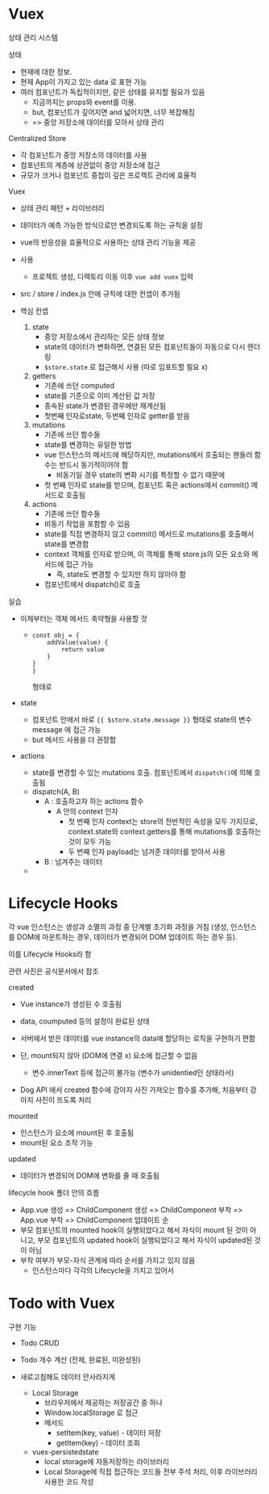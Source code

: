 # Vuex

상태 관리 시스템

상태

- 현재에 대한 정보.
- 현재 App이 가지고 있는 data 로 표현 가능
- 여러 컴포넌트가 독립적이지만, 같은 상태를 유지할 필요가 있음
  - 지금까지는 props와 event를 이용.
  - but, 컴포넌트가 깊어지면 and 넓어지면, 너무 복잡해짐
  - => 중앙 저장소에 데이터를 모아서 상태 관리

Centralized Store

- 각 컴포넌트가 중앙 저장소의 데이터를 사용
- 컴포넌트의 계층에 상관없이 중앙 저장소에 접근
- 규모가 크거나 컴포넌트 중첩이 깊은 프로젝트 관리에 효율적

Vuex

- 상태 관리 패턴 + 라이브러리
- 데이터가 예측 가능한 방식으로만 변경되도록 하는 규칙을 설정
- vue의 반응성을 효율적으로 사용하는 상태 관리 기능을 제공
- 사용
  - 프로젝트 생성, 디렉토리 이동 이후 `vue add vuex` 입력

- src / store / index.js 안에 규칙에 대한 컨셉이 추가됨
- 핵심 컨셉
  1. state
     - 중앙 저장소에서 관리하는 모든 상태 정보
     - state의 데이터가 변화하면, 연결된 모든 컴포넌트들이 자동으로 다시 렌더링
     - `$store.state` 로 접근해서 사용 (따로 임포트할 필요 x)
  2. getters
     - 기존에 쓰던 computed
     - state를 기준으로 이미 계산된 값 저장
     - 종속된 state가 변경된 경우에만 재계산됨
     - 첫번째 인자로state, 두번째 인자로 getter를 받음
  3. mutations
     - 기존에 쓰던 함수들
     - state를 변경하는 유일한 방법
     - vue 인스턴스의 메서드에 해당하지만, mutations에서 호출되는 핸들러 함수는 반드시 동기적이어야 함
       - 비동기일 경우 state의 변화 시기를 특정할 수 없기 때문에
     - 첫 번째 인자로 state를 받으며, 컴포넌트 혹은 actions에서 commit() 메서드로 호출됨
  4. actions
     - 기존에 쓰던 함수들
     - 비동기 작업을 포함할 수 있음
     - state를 직접 변경하지 않고 commit() 메서드로 mutations를 호출해서 state를 변경함
     - context 객체를 인자로 받으며, 이 객체를 통해 store.js의 모든 요소와 메서드에 접근 가능
       - 즉, state도 변경할 수 있지만 하지 않아야 함
     - 컴포넌트에서 dispatch()로 호출

실습

- 이제부터는 객체 메서드 축약형을 사용할 것	

  - ```vue
    const obj = {
    	addValue(value) {
    		return value
    	}
    }
    }
    ```

    형태로

- state

  - 컴포넌트 안에서 바로 `{{ $store.state.message }}` 형태로 state의 변수 message 에 접근 가능
  - but 메서드 사용을 더 권장함

- actions

  - state를 변경할 수 있는 mutations 호출. 컴포넌트에서 `dispatch()`에 의해 호출됨
  - dispatch(A, B) 
    - A : 호출하고자 하는 actions 함수
      - A 안의 context 인자
        - 첫 번째 인자 context는 store의 전반적인 속성을 모두 가지므로, context.state와 context.getters를 통해 mutations를 호출하는 것이 모두 가능
        - 두 번째 인자  payload는 넘겨준 데이터를 받아서 사용
    - B : 넘겨주는 데이터
  - 

# Lifecycle Hooks

각 vue 인스턴스는 생성과 소멸의 과정 중 단계별 초기화 과정을 거침 (생성, 인스턴스를 DOM에 마운트하는 경우, 데이터가 변경되어 DOM 업데이트 하는 경우 등).

이를 Lifecycle Hooks라 함

관련 사진은 공식문서에서 참조



created

- Vue instance가 생성된 수 호출됨
- data, coumputed 등의 설정이 완료된 상태
- 서버에서 받은 데이터를 vue instance의 data에 할당하는 로직을 구현하기 편함
- 단, mount되지 않아 (DOM에 연결 x) 요소에 접근할 수 없음
  - 변수.innerText 등에 접근이 불가능 (변수가 unidentied인 상태라서)

- Dog API 에서 created 함수에 강아지 사진 가져오는 함수를 추가해, 처음부터 강아지 사진이 뜨도록 처리



mounted

- 인스턴스가 요소에 mount된 후 호출됨
- mount된 요소 조작 가능



updated

- 데이터가 변경되어 DOM에 변화를 줄 때 호출됨 



lifecycle hook 폴더 안의 흐름

- App.vue 생성 => ChildComponent 생성 => ChildComponent 부착 => App.vue 부착 => ChildComponent 업데이트 순
- 부모 컴포넌트의 mounted hook이 실행되었다고 해서 자식이 mount 된 것이 아니고, 부모 컴포넌트의 updated hook이 실행되었다고 해서 자식이 updated된 것이 아님
- 부착 여부가 부모-자식 관계에 따라 순서를 가지고 있지 않음
  - 인스턴스마다 각각의 Lifecycle을 가지고 있어서  



# Todo with Vuex

구현 기능

- Todo CRUD
- Todo 개수 계산 (전체, 완료된, 미완성된)





- 새로고침해도 데이터 안사라지게
  - Local Storage
    - 브라우저에서 제공하는 저장공간 중 하나
    - Window.localStorage 로 접근
    - 메서드
      - setItem(key, value)   - 데이터 저장
      - getItem(key)   - 데이터 조회
  - vuex-persistedstate
    - local storage에 자동저장하는 라이브러리
    - Local Storage에 직접 접근하는 코드들 전부 주석 처리, 이후 라이브러리 사용한 코드 작성
